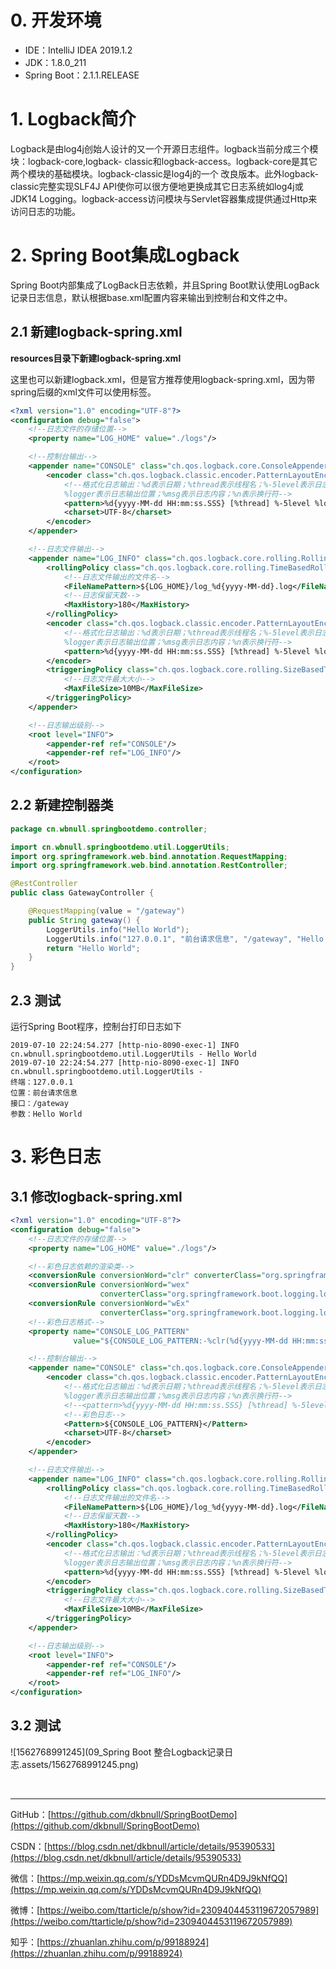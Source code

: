 # 0. 开发环境

- IDE：IntelliJ IDEA 2019.1.2
- JDK：1.8.0_211
- Spring Boot：2.1.1.RELEASE

# 1. Logback简介

Logback是由log4j创始人设计的又一个开源日志组件。logback当前分成三个模块：logback-core,logback- classic和logback-access。logback-core是其它两个模块的基础模块。logback-classic是log4j的一个 改良版本。此外logback-classic完整实现SLF4J API使你可以很方便地更换成其它日志系统如log4j或JDK14 Logging。logback-access访问模块与Servlet容器集成提供通过Http来访问日志的功能。 

# 2. Spring Boot集成Logback

Spring Boot内部集成了LogBack日志依赖，并且Spring Boot默认使用LogBack记录日志信息，默认根据base.xml配置内容来输出到控制台和文件之中。

## 2.1 新建logback-spring.xml

**resources目录下新建logback-spring.xml**

这里也可以新建logback.xml，但是官方推荐使用logback-spring.xml，因为带spring后缀的xml文件可以使用<springProfile>标签。

~~~xml
<?xml version="1.0" encoding="UTF-8"?>
<configuration debug="false">
    <!--日志文件的存储位置-->
    <property name="LOG_HOME" value="./logs"/>

    <!--控制台输出-->
    <appender name="CONSOLE" class="ch.qos.logback.core.ConsoleAppender">
        <encoder class="ch.qos.logback.classic.encoder.PatternLayoutEncoder">
            <!--格式化日志输出：%d表示日期；%thread表示线程名；%-5level表示日志级别，且从左显示5个字符宽度；
            %logger表示日志输出位置；%msg表示日志内容；%n表示换行符-->
            <pattern>%d{yyyy-MM-dd HH:mm:ss.SSS} [%thread] %-5level %logger{50} - %msg %n</pattern>
            <charset>UTF-8</charset>
        </encoder>
    </appender>

    <!--日志文件输出-->
    <appender name="LOG_INFO" class="ch.qos.logback.core.rolling.RollingFileAppender">
        <rollingPolicy class="ch.qos.logback.core.rolling.TimeBasedRollingPolicy">
            <!--日志文件输出的文件名-->
            <FileNamePattern>${LOG_HOME}/log_%d{yyyy-MM-dd}.log</FileNamePattern>
            <!--日志保留天数-->
            <MaxHistory>180</MaxHistory>
        </rollingPolicy>
        <encoder class="ch.qos.logback.classic.encoder.PatternLayoutEncoder">
            <!--格式化日志输出：%d表示日期；%thread表示线程名；%-5level表示日志级别，且从左显示5个字符宽度；
            %logger表示日志输出位置；%msg表示日志内容；%n表示换行符-->
            <pattern>%d{yyyy-MM-dd HH:mm:ss.SSS} [%thread] %-5level %logger{50} - %msg %n</pattern>
        </encoder>
        <triggeringPolicy class="ch.qos.logback.core.rolling.SizeBasedTriggeringPolicy">
            <!--日志文件最大大小-->
            <MaxFileSize>10MB</MaxFileSize>
        </triggeringPolicy>
    </appender>

    <!--日志输出级别-->
    <root level="INFO">
        <appender-ref ref="CONSOLE"/>
        <appender-ref ref="LOG_INFO"/>
    </root>
</configuration>
~~~

## 2.2 新建控制器类

~~~java
package cn.wbnull.springbootdemo.controller;

import cn.wbnull.springbootdemo.util.LoggerUtils;
import org.springframework.web.bind.annotation.RequestMapping;
import org.springframework.web.bind.annotation.RestController;

@RestController
public class GatewayController {

    @RequestMapping(value = "/gateway")
    public String gateway() {
        LoggerUtils.info("Hello World");
        LoggerUtils.info("127.0.0.1", "前台请求信息", "/gateway", "Hello World");
        return "Hello World";
    }
}
~~~

## 2.3 测试

运行Spring Boot程序，控制台打印日志如下

~~~
2019-07-10 22:24:54.277 [http-nio-8090-exec-1] INFO  cn.wbnull.springbootdemo.util.LoggerUtils - Hello World 
2019-07-10 22:24:54.277 [http-nio-8090-exec-1] INFO  cn.wbnull.springbootdemo.util.LoggerUtils - 
终端：127.0.0.1
位置：前台请求信息
接口：/gateway
参数：Hello World
~~~

# 3. 彩色日志

## 3.1 修改logback-spring.xml

~~~xml
<?xml version="1.0" encoding="UTF-8"?>
<configuration debug="false">
    <!--日志文件的存储位置-->
    <property name="LOG_HOME" value="./logs"/>

    <!--彩色日志依赖的渲染类-->
    <conversionRule conversionWord="clr" converterClass="org.springframework.boot.logging.logback.ColorConverter"/>
    <conversionRule conversionWord="wex"
                    converterClass="org.springframework.boot.logging.logback.WhitespaceThrowableProxyConverter"/>
    <conversionRule conversionWord="wEx"
                    converterClass="org.springframework.boot.logging.logback.ExtendedWhitespaceThrowableProxyConverter"/>
    <!--彩色日志格式-->
    <property name="CONSOLE_LOG_PATTERN"
              value="${CONSOLE_LOG_PATTERN:-%clr(%d{yyyy-MM-dd HH:mm:ss.SSS}){faint} %clr(${LOG_LEVEL_PATTERN:-%5p}) %clr(${PID:- }){magenta} %clr(---){faint} %clr([%15.15t]){faint} %clr(%-40.40logger{39}){cyan} %clr(:){faint} %m%n${LOG_EXCEPTION_CONVERSION_WORD:-%wEx}}"/>

    <!--控制台输出-->
    <appender name="CONSOLE" class="ch.qos.logback.core.ConsoleAppender">
        <encoder class="ch.qos.logback.classic.encoder.PatternLayoutEncoder">
            <!--格式化日志输出：%d表示日期；%thread表示线程名；%-5level表示日志级别，且从左显示5个字符宽度；
            %logger表示日志输出位置；%msg表示日志内容；%n表示换行符-->
            <!--<pattern>%d{yyyy-MM-dd HH:mm:ss.SSS} [%thread] %-5level %logger{50} - %msg %n</pattern>-->
            <!--彩色日志-->
            <Pattern>${CONSOLE_LOG_PATTERN}</Pattern>
            <charset>UTF-8</charset>
        </encoder>
    </appender>

    <!--日志文件输出-->
    <appender name="LOG_INFO" class="ch.qos.logback.core.rolling.RollingFileAppender">
        <rollingPolicy class="ch.qos.logback.core.rolling.TimeBasedRollingPolicy">
            <!--日志文件输出的文件名-->
            <FileNamePattern>${LOG_HOME}/log_%d{yyyy-MM-dd}.log</FileNamePattern>
            <!--日志保留天数-->
            <MaxHistory>180</MaxHistory>
        </rollingPolicy>
        <encoder class="ch.qos.logback.classic.encoder.PatternLayoutEncoder">
            <!--格式化日志输出：%d表示日期；%thread表示线程名；%-5level表示日志级别，且从左显示5个字符宽度；
            %logger表示日志输出位置；%msg表示日志内容；%n表示换行符-->
            <pattern>%d{yyyy-MM-dd HH:mm:ss.SSS} [%thread] %-5level %logger{50} - %msg %n</pattern>
        </encoder>
        <triggeringPolicy class="ch.qos.logback.core.rolling.SizeBasedTriggeringPolicy">
            <!--日志文件最大大小-->
            <MaxFileSize>10MB</MaxFileSize>
        </triggeringPolicy>
    </appender>

    <!--日志输出级别-->
    <root level="INFO">
        <appender-ref ref="CONSOLE"/>
        <appender-ref ref="LOG_INFO"/>
    </root>
</configuration>
~~~

## 3.2 测试

![1562768991245](09_Spring Boot 整合Logback记录日志.assets/1562768991245.png)

<br>

---

GitHub：[https://github.com/dkbnull/SpringBootDemo](https://github.com/dkbnull/SpringBootDemo)

CSDN：[https://blog.csdn.net/dkbnull/article/details/95390533](https://blog.csdn.net/dkbnull/article/details/95390533)

微信：[https://mp.weixin.qq.com/s/YDDsMcvmQURn4D9J9kNfQQ](https://mp.weixin.qq.com/s/YDDsMcvmQURn4D9J9kNfQQ)

微博：[https://weibo.com/ttarticle/p/show?id=2309404453119672057989](https://weibo.com/ttarticle/p/show?id=2309404453119672057989)

知乎：[https://zhuanlan.zhihu.com/p/99188924](https://zhuanlan.zhihu.com/p/99188924)

